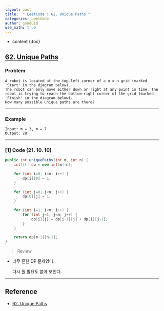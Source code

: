 ```yaml
---
layout: post
title:  " LeetCode : 62. Unique Paths "
categories: LeetCode
author: goodGid
use_math: true
---
```

* content
{:toc}

## [62. Unique Paths](https://leetcode.com/problems/unique-paths/)

### Problem

```
A robot is located at the top-left corner of a m x n grid (marked 'Start' in the diagram below).
The robot can only move either down or right at any point in time. The robot is trying to reach the bottom-right corner of the grid (marked 'Finish' in the diagram below).
How many possible unique paths are there?
```


---

### Example

```
Input: m = 3, n = 7
Output: 28
```

---

### [1] Code (21. 10. 10)

``` java
public int uniquePaths(int m, int n) {
    int[][] dp = new int[m][n];
    
    for (int i=0; i<m; i++) {
        dp[i][0] = 1;
    }
        
    for (int j=0; j<n; j++) {
        dp[0][j] = 1;
    }
        
    for (int i=1; i<m; i++) {
        for (int j=1; j<n; j++) {
            dp[i][j] = dp[i-1][j] + dp[i][j-1];
        }
    }
    
    return dp[m-1][n-1];
}
```

> Review

* 너무 흔한 DP 문제였다.

  다시 풀 필요도 없어 보인다.



---

## Reference

* [62. Unique Paths](https://leetcode.com/problems/unique-paths/)
